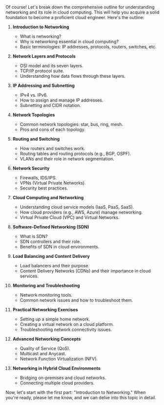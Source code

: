 Of course! Let's break down the comprehensive outline for understanding networking and its role in cloud computing. This will help you acquire a solid foundation to become a proficient cloud engineer. Here's the outline:

1. **Introduction to Networking**

   - What is networking?
   - Why is networking essential in cloud computing?
   - Basic terminologies: IP addresses, protocols, routers, switches, etc.

2. **Network Layers and Protocols**

   - OSI model and its seven layers.
   - TCP/IP protocol suite.
   - Understanding how data flows through these layers.

3. **IP Addressing and Subnetting**

   - IPv4 vs. IPv6.
   - How to assign and manage IP addresses.
   - Subnetting and CIDR notation.

4. **Network Topologies**

   - Common network topologies: star, bus, ring, mesh.
   - Pros and cons of each topology.

5. **Routing and Switching**

   - How routers and switches work.
   - Routing tables and routing protocols (e.g., BGP, OSPF).
   - VLANs and their role in network segmentation.

6. **Network Security**

   - Firewalls, IDS/IPS.
   - VPNs (Virtual Private Networks).
   - Security best practices.

7. **Cloud Computing and Networking**

   - Understanding cloud service models (IaaS, PaaS, SaaS).
   - How cloud providers (e.g., AWS, Azure) manage networking.
   - Virtual Private Cloud (VPC) and Virtual Networks.

8. **Software-Defined Networking (SDN)**

   - What is SDN?
   - SDN controllers and their role.
   - Benefits of SDN in cloud environments.

9. **Load Balancing and Content Delivery**

   - Load balancers and their purpose.
   - Content Delivery Networks (CDNs) and their importance in cloud services.

10. **Monitoring and Troubleshooting**

    - Network monitoring tools.
    - Common network issues and how to troubleshoot them.

11. **Practical Networking Exercises**

    - Setting up a simple home network.
    - Creating a virtual network on a cloud platform.
    - Troubleshooting network connectivity issues.

12. **Advanced Networking Concepts**

    - Quality of Service (QoS).
    - Multicast and Anycast.
    - Network Function Virtualization (NFV).

13. **Networking in Hybrid Cloud Environments**
    - Bridging on-premises and cloud networks.
    - Connecting multiple cloud providers.

Now, let's start with the first part: "Introduction to Networking." When you're ready, please let me know, and we can delve into this topic in detail.
